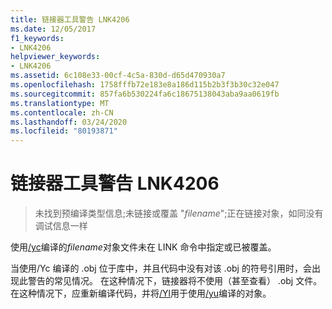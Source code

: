 ```yaml
---
title: 链接器工具警告 LNK4206
ms.date: 12/05/2017
f1_keywords:
- LNK4206
helpviewer_keywords:
- LNK4206
ms.assetid: 6c108e33-00cf-4c5a-830d-d65d470930a7
ms.openlocfilehash: 1758fffb72e183e8a186d115b2b3f3b30c32e047
ms.sourcegitcommit: 857fa6b530224fa6c18675138043aba9aa0619fb
ms.translationtype: MT
ms.contentlocale: zh-CN
ms.lasthandoff: 03/24/2020
ms.locfileid: "80193871"
---
```

# <a name="linker-tools-warning-lnk4206"></a>链接器工具警告 LNK4206

> 未找到预编译类型信息;未链接或覆盖 "*filename*";正在链接对象，如同没有调试信息一样

使用[/yc](../../build/reference/yc-create-precompiled-header-file.md)编译的*filename*对象文件未在 LINK 命令中指定或已被覆盖。

当使用/Yc 编译的 .obj 位于库中，并且代码中没有对该 .obj 的符号引用时，会出现此警告的常见情况。  在这种情况下，链接器将不使用（甚至查看） .obj 文件。  在这种情况下，应重新编译代码，并将[/Yl](../../build/reference/yl-inject-pch-reference-for-debug-library.md)用于使用[/yu](../../build/reference/yu-use-precompiled-header-file.md)编译的对象。
